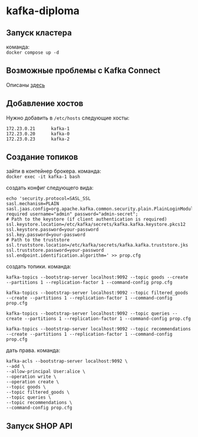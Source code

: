 # kafka-diploma

## Запуск кластера 

команда:  
`docker compose up -d`

## Возможные проблемы с Kafka Connect

Описаны [здесь](https://github.com/dayterr/kafka-diploma/blob/main/kafka-connect/README.md)

## Добавление хостов

Нужно добавить в `/etc/hosts` следующие хосты:

```
172.23.0.21      kafka-1
172.23.0.20      kafka-0
172.23.0.23      kafka-2
```

## Создание топиков

зайти в контейнер брокера. команда:  
`docker exec -it kafka-1 bash`

создать конфиг следующего вида:
```
echo 'security.protocol=SASL_SSL
sasl.mechanism=PLAIN
sasl.jaas.config=org.apache.kafka.common.security.plain.PlainLoginModule required username="admin" password="admin-secret";
# Path to the keystore (if client authentication is required)
ssl.keystore.location=/etc/kafka/secrets/kafka.kafka.keystore.pkcs12
ssl.keystore.password=your-password
ssl.key.password=your-password
# Path to the truststore
ssl.truststore.location=/etc/kafka/secrets/kafka.kafka.truststore.jks
ssl.truststore.password=your-password
ssl.endpoint.identification.algorithm=' >> prop.cfg
```

создать топики. команда:  
```
kafka-topics --bootstrap-server localhost:9092 --topic goods --create --partitions 1 --replication-factor 1 --command-config prop.cfg
```

```
kafka-topics --bootstrap-server localhost:9092 --topic filtered_goods --create --partitions 1 --replication-factor 1 --command-config prop.cfg
```

```
kafka-topics --bootstrap-server localhost:9092 --topic queries --create --partitions 1 --replication-factor 1 --command-config prop.cfg
```

```
kafka-topics --bootstrap-server localhost:9092 --topic recommendations --create --partitions 1 --replication-factor 1 --command-config prop.cfg
```

дать права. команда:  

```
kafka-acls --bootstrap-server localhost:9092 \
--add \
--allow-principal User:alice \
--operation write \
--operation create \
--topic goods \
--topic filtered_goods \
--topic queries \
--topic recommendations \
--command-config prop.cfg
```

## Запуск SHOP API